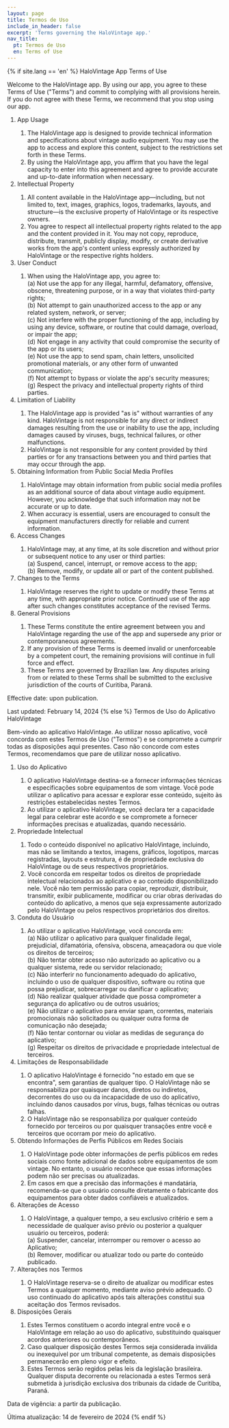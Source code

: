 ```yaml
---
layout: page
title: Termos de Uso
include_in_header: false
excerpt: 'Terms governing the HaloVintage app.'
nav_title:
  pt: Termos de Uso
  en: Terms of Use
---
```

{% if site.lang == 'en' %}
HaloVintage App Terms of Use

Welcome to the HaloVintage app. By using our app, you agree to these Terms of Use ("Terms") and commit to complying with all provisions herein. If you do not agree with these Terms, we recommend that you stop using our app.

<ol>
<li>App Usage</li>
    <ol>
        <li>The HaloVintage app is designed to provide technical information and specifications about vintage audio equipment. You may use the app to access and explore this content, subject to the restrictions set forth in these Terms.</li>
        <li>By using the HaloVintage app, you affirm that you have the legal capacity to enter into this agreement and agree to provide accurate and up-to-date information when necessary.</li>
    </ol>

<li>Intellectual Property</li>
    <ol>
        <li>All content available in the HaloVintage app—including, but not limited to, text, images, graphics, logos, trademarks, layouts, and structure—is the exclusive property of HaloVintage or its respective owners.</li>
        <li>You agree to respect all intellectual property rights related to the app and the content provided in it. You may not copy, reproduce, distribute, transmit, publicly display, modify, or create derivative works from the app's content unless expressly authorized by HaloVintage or the respective rights holders.</li>
    </ol>

<li>User Conduct</li>
    <ol>
        <li>When using the HaloVintage app, you agree to:
            <br>(a) Not use the app for any illegal, harmful, defamatory, offensive, obscene, threatening purpose, or in a way that violates third-party rights;
            <br>(b) Not attempt to gain unauthorized access to the app or any related system, network, or server;
            <br>(c) Not interfere with the proper functioning of the app, including by using any device, software, or routine that could damage, overload, or impair the app;
            <br>(d) Not engage in any activity that could compromise the security of the app or its users;
            <br>(e) Not use the app to send spam, chain letters, unsolicited promotional materials, or any other form of unwanted communication;
            <br>(f) Not attempt to bypass or violate the app's security measures;
            <br>(g) Respect the privacy and intellectual property rights of third parties.
        </li>
    </ol>

<li>Limitation of Liability</li>
    <ol>
        <li>The HaloVintage app is provided "as is" without warranties of any kind. HaloVintage is not responsible for any direct or indirect damages resulting from the use or inability to use the app, including damages caused by viruses, bugs, technical failures, or other malfunctions.</li>
        <li>HaloVintage is not responsible for any content provided by third parties or for any transactions between you and third parties that may occur through the app.</li>
    </ol>

<li>Obtaining Information from Public Social Media Profiles</li>
    <ol>
        <li>HaloVintage may obtain information from public social media profiles as an additional source of data about vintage audio equipment. However, you acknowledge that such information may not be accurate or up to date.</li>
        <li>When accuracy is essential, users are encouraged to consult the equipment manufacturers directly for reliable and current information.</li>
    </ol>

<li>Access Changes</li>
    <ol>
        <li>HaloVintage may, at any time, at its sole discretion and without prior or subsequent notice to any user or third parties:
        <br>(a) Suspend, cancel, interrupt, or remove access to the app;
        <br>(b) Remove, modify, or update all or part of the content published.</li>
    </ol>

<li>Changes to the Terms</li>
    <ol>
        <li>HaloVintage reserves the right to update or modify these Terms at any time, with appropriate prior notice. Continued use of the app after such changes constitutes acceptance of the revised Terms.</li>
    </ol>

<li>General Provisions</li>
    <ol>
        <li>These Terms constitute the entire agreement between you and HaloVintage regarding the use of the app and supersede any prior or contemporaneous agreements.</li>
        <li>If any provision of these Terms is deemed invalid or unenforceable by a competent court, the remaining provisions will continue in full force and effect.</li>
        <li>These Terms are governed by Brazilian law. Any disputes arising from or related to these Terms shall be submitted to the exclusive jurisdiction of the courts of Curitiba, Paraná.</li>
    </ol>
</ol>

Effective date: upon publication.

Last updated: February 14, 2024
{% else %}
Termos de Uso do Aplicativo HaloVintage

Bem-vindo ao aplicativo HaloVintage. Ao utilizar nosso aplicativo, você concorda com estes Termos de Uso ("Termos") e se compromete a cumprir todas as disposições aqui presentes. Caso não concorde com estes Termos, recomendamos que pare de utilizar nosso aplicativo.

<ol>
<li>Uso do Aplicativo</li>
    <ol>
        <li>O aplicativo HaloVintage destina-se a fornecer informações técnicas e especificações sobre equipamentos de som vintage. Você pode utilizar o aplicativo para acessar e explorar esse conteúdo, sujeito às restrições estabelecidas nestes Termos.</li>
        <li>Ao utilizar o aplicativo HaloVintage, você declara ter a capacidade legal para celebrar este acordo e se compromete a fornecer informações precisas e atualizadas, quando necessário.</li>
    </ol>

<li>Propriedade Intelectual</li>
    <ol>
        <li>Todo o conteúdo disponível no aplicativo HaloVintage, incluindo, mas não se limitando a textos, imagens, gráficos, logotipos, marcas registradas, layouts e estrutura, é de propriedade exclusiva do HaloVintage ou de seus respectivos proprietários.</li>
        <li>Você concorda em respeitar todos os direitos de propriedade intelectual relacionados ao aplicativo e ao conteúdo disponibilizado nele. Você não tem permissão para copiar, reproduzir, distribuir, transmitir, exibir publicamente, modificar ou criar obras derivadas do conteúdo do aplicativo, a menos que seja expressamente autorizado pelo HaloVintage ou pelos respectivos proprietários dos direitos.</li>
    </ol>

<li>Conduta do Usuário</li>
    <ol>
        <li>Ao utilizar o aplicativo HaloVintage, você concorda em:
            <br>(a) Não utilizar o aplicativo para qualquer finalidade ilegal, prejudicial, difamatória, ofensiva, obscena, ameaçadora ou que viole os direitos de terceiros;
            <br>(b) Não tentar obter acesso não autorizado ao aplicativo ou a qualquer sistema, rede ou servidor relacionado;
            <br>(c) Não interferir no funcionamento adequado do aplicativo, incluindo o uso de qualquer dispositivo, software ou rotina que possa prejudicar, sobrecarregar ou danificar o aplicativo;
            <br>(d) Não realizar qualquer atividade que possa comprometer a segurança do aplicativo ou de outros usuários;
            <br>(e) Não utilizar o aplicativo para enviar spam, correntes, materiais promocionais não solicitados ou qualquer outra forma de comunicação não desejada;
            <br>(f) Não tentar contornar ou violar as medidas de segurança do aplicativo;
            <br>(g) Respeitar os direitos de privacidade e propriedade intelectual de terceiros.
        </li>
    </ol>

<li>Limitações de Responsabilidade</li>
    <ol>
        <li>O aplicativo HaloVintage é fornecido "no estado em que se encontra", sem garantias de qualquer tipo. O HaloVintage não se responsabiliza por quaisquer danos, diretos ou indiretos, decorrentes do uso ou da incapacidade de uso do aplicativo, incluindo danos causados por vírus, bugs, falhas técnicas ou outras falhas.</li>
        <li>O HaloVintage não se responsabiliza por qualquer conteúdo fornecido por terceiros ou por quaisquer transações entre você e terceiros que ocorram por meio do aplicativo.</li>
    </ol>

<li>Obtendo Informações de Perfis Públicos em Redes Sociais</li>
    <ol>
        <li>O HaloVintage pode obter informações de perfis públicos em redes sociais como fonte adicional de dados sobre equipamentos de som vintage. No entanto, o usuário reconhece que essas informações podem não ser precisas ou atualizadas.</li>
        <li>Em casos em que a precisão das informações é mandatária, recomenda-se que o usuário consulte diretamente o fabricante dos equipamentos para obter dados confiáveis e atualizados.</li>
    </ol>

<li>Alterações de Acesso</li>
    <ol>
        <li>O HaloVintage, a qualquer tempo, a seu exclusivo critério e sem a necessidade de qualquer aviso prévio ou posterior a qualquer usuário ou terceiros, poderá:
        <br>(a) Suspender, cancelar, interromper ou remover o acesso ao Aplicativo;
        <br>(b) Remover, modificar ou atualizar todo ou parte do conteúdo publicado.
        </li>
    </ol>

<li>Alterações nos Termos</li>
    <ol>
        <li>O HaloVintage reserva-se o direito de atualizar ou modificar estes Termos a qualquer momento, mediante aviso prévio adequado. O uso continuado do aplicativo após tais alterações constitui sua aceitação dos Termos revisados.</li>
    </ol>

<li>Disposições Gerais</li>
    <ol>
        <li>Estes Termos constituem o acordo integral entre você e o HaloVintage em relação ao uso do aplicativo, substituindo quaisquer acordos anteriores ou contemporâneos.</li>
        <li>Caso qualquer disposição destes Termos seja considerada inválida ou inexequível por um tribunal competente, as demais disposições permanecerão em pleno vigor e efeito.</li>
        <li>Estes Termos serão regidos pelas leis da legislação brasileira. Qualquer disputa decorrente ou relacionada a estes Termos será submetida à jurisdição exclusiva dos tribunais da cidade de Curitiba, Paraná.</li>
    </ol>
</ol>

Data de vigência: a partir da publicação.

Última atualização: 14 de fevereiro de 2024
{% endif %}
